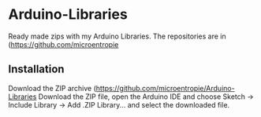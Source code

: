 # Arduino-Libraries
Ready made zips with my Arduino Libraries.
The repositories are in (<https://github.com/microentropie>

Installation
------------
Download the ZIP archive (<https://github.com/microentropie/Arduino-Libraries>
Download the ZIP file,
open the Arduino IDE and choose Sketch -> Include Library -> Add .ZIP Library... and select the downloaded file.
